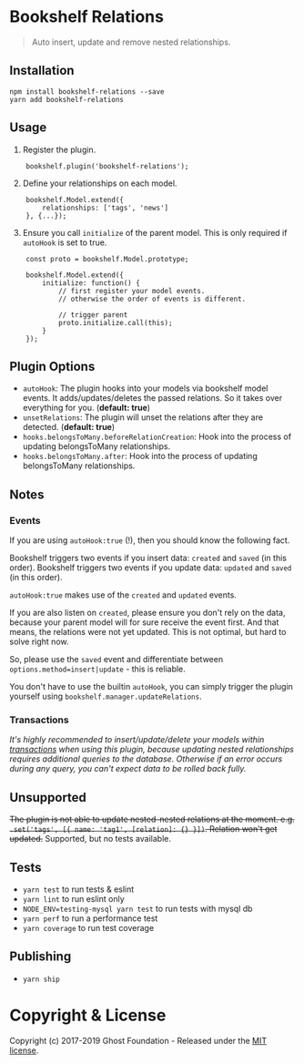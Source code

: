 # Bookshelf Relations


> Auto insert, update and remove nested relationships.

## Installation

    npm install bookshelf-relations --save
    yarn add bookshelf-relations

## Usage

1. Register the plugin.

```
    bookshelf.plugin('bookshelf-relations');
```

2. Define your relationships on each model.

```
    bookshelf.Model.extend({
        relationships: ['tags', 'news']
    }, {...});
```

3. Ensure you call `initialize` of the parent model. This is only required if `autoHook` is set to true.

```
    const proto = bookshelf.Model.prototype;
    
    bookshelf.Model.extend({
        initialize: function() {
            // first register your model events. 
            // otherwise the order of events is different.
            
            // trigger parent
            proto.initialize.call(this);
        }
    });
```
    
## Plugin Options

- `autoHook`: The plugin hooks into your models via bookshelf model events. It adds/updates/deletes the passed relations. So it takes over everything for you. (**default: true**)
- `unsetRelations`: The plugin will unset the relations after they are detected. (**default: true**)
- `hooks.belongsToMany.beforeRelationCreation`: Hook into the process of updating belongsToMany relationships.
- `hooks.belongsToMany.after`: Hook into the process of updating belongsToMany relationships.

## Notes

### Events

If you are using `autoHook:true` (!), then you should know the following fact. 

Bookshelf triggers two events if you insert data: `created` and `saved` (in this order).
Bookshelf triggers two events if you update data: `updated` and `saved` (in this order).

`autoHook:true` makes use of the `created` and `updated` events.

If you are also listen on `created`, please ensure you don't rely on the data, because your parent model will for sure receive the event first.
And that means, the relations were not yet updated. This is not optimal, but hard to solve right now.

So, please use the `saved` event and differentiate between `options.method=insert|update` - this is reliable.

You don't have to use the builtin `autoHook`, you can simply trigger the plugin yourself using `bookshelf.manager.updateRelations`.

### Transactions

*It's highly recommended to insert/update/delete your models within [transactions](http://bookshelfjs.org/#Bookshelf-instance-transaction) when using this plugin, because updating nested relationships requires additional queries to the database. Otherwise if an error occurs during any query, you can't expect data to be rolled back fully.*


## Unsupported

~~The plugin is not able to update nested-nested relations at the moment. e.g. `.set('tags', [{ name: 'tag1', [relation]: {} }])`. Relation won't get updated.~~ Supported, but no tests available.

## Tests

- `yarn test` to run tests & eslint
- `yarn lint` to run eslint only
- `NODE_ENV=testing-mysql yarn test` to run tests with mysql db
- `yarn perf` to run a performance test
- `yarn coverage` to run test coverage

## Publishing
- `yarn ship`

# Copyright & License

Copyright (c) 2017-2019 Ghost Foundation - Released under the [MIT license](LICENSE).
